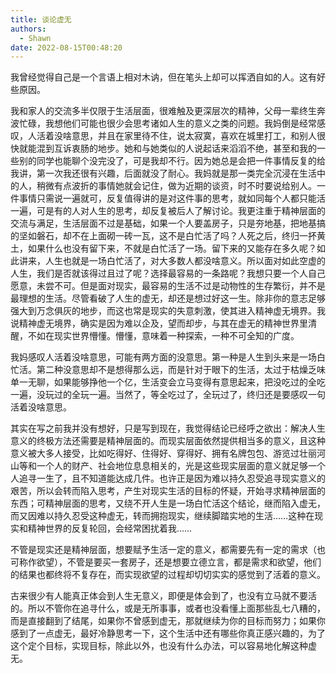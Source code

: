 ```yaml
---
title: 谈论虚无
authors:
  - Shawn
date: 2022-08-15T00:48:20
---
```

我曾经觉得自己是一个言语上相对木讷，但在笔头上却可以挥洒自如的人。这有好些原因。

<!-- more -->

我和家人的交流多半仅限于生活层面，很难触及更深层次的精神，父母一辈终生奔波忙碌，我想他们可能也很少会思考诸如人生的意义之类的问题。我妈倒是经常感叹，人活着没啥意思，并且在家里待不住，说太寂寞，喜欢在城里打工，和别人很快就能混到互诉衷肠的地步。她和与她类似的人说起话来滔滔不绝，甚至和我的一些别的同学也能聊个没完没了，可是我却不行。因为她总是会把一件事情反复的给我讲，第一次我还很有兴趣，后面就没了耐心。我妈就是那一类完全沉浸在生活中的人，稍微有点波折的事情她就会记住，做为近期的谈资，时不时要说给别人。一件事情只需说一遍就可，反复值得讲的是对这件事的思考，就如同每个人都只能活一遍，可是有的人对人生的思考，却反复被后人了解讨论。我更注重于精神层面的交流与满足，生活层面不过是基础，如果一个人要盖房子，只是夯地基，把地基搞的坚如磐石，却不在上面砌一砖一瓦，这不是白忙活了吗？人死之后，终归一抔黄土，如果什么也没有留下来，不就是白忙活了一场。留下来的又能存在多久呢？如此讲来，人生也就是一场白忙活了，对大多数人都没啥意义。所以面对如此空虚的人生，我们是否就该得过且过了呢？选择最容易的一条路呢？我想只要一个人自己愿意，未尝不可。但是面对现实，最容易的生活不过是动物性的生存繁衍，并不是最理想的生活。尽管看破了人生的虚无，却还是想过好这一生。除非你的意志足够强大到万念俱灰的地步，而这也常是现实的失意刺激，使其进入精神虚无境界。我说精神虚无境界，确实是因为难以企及，望而却步，与其在虚无的精神世界里清醒，不如在现实世界懵懂。懵懂，意味着一种探索，一种不可全知的广度。

我妈感叹人活着没啥意思，可能有两方面的没意思。第一种是人生到头来是一场白忙活。第二种没意思却不是想得那么远，而是针对于眼下的生活，太过于枯燥乏味单一无聊，如果能够挣他一个亿，生活变会立马变得有意思起来，把没吃过的全吃一遍，没玩过的全玩一遍。当然了，等全吃过了，全玩过了，终归还是要感叹一句活着没啥意思。

其实在写之前我并没有想好，只是写到现在，我觉得结论已经呼之欲出：解决人生意义的终极方法还需要是精神层面的。而现实层面依然提供相当多的意义，且这种意义被大多人接受，比如吃得好、住得好、穿得好、拥有名牌包包、游览过壮丽河山等和一个人的财产、社会地位息息相关的，光是这些现实层面的意义就足够一个人追寻一生了，且不知道能达成几件。也许正是因为难以持久忍受追寻现实意义的艰苦，所以会转而陷入思考，产生对现实生活的目标的怀疑，开始寻求精神层面的东西；可精神层面的思考，又绕不开人生是一场白忙活这个结论，继而陷入虚无，而又因难以持久忍受这种虚无，转而拥抱现实，继续脚踏实地的生活……这种在现实和精神世界的反复轮回，会经常困扰着我……

不管是现实还是精神层面，想要赋予生活一定的意义，都需要先有一定的需求（也可称作欲望），不管是要买一套房子，还是想要立德立言，都是需求和欲望，他们的结果也都终将不复存在，而实现欲望的过程却切切实实的感觉到了活着的意义。

古来很少有人能真正体会到人生无意义，即便是体会到了，也没有立马就不要活的。所以不管你在追寻什么，或是无所事事，或者也没看懂上面那些乱七八糟的，而是直接翻到了结尾，如果你不曾感到虚无，那就继续为你的目标而努力；如果你感到了一点虚无，最好冷静思考一下，这个生活中还有哪些你真正感兴趣的，为了这个定个目标，实现目标，除此以外，也没有什么办法，可以容易地化解这种虚无。
